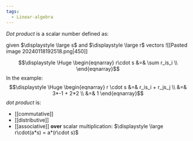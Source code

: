 ```yaml
---
tags:
  - Linear-algebra
---
```

*Dot product* is a scalar number defined as:

given $\displaystyle \large s$ and $\displaystyle \large r$ vectors
![[Pasted image 20240118192518.png|450]]

$$\displaystyle \Huge \begin{eqnarray} 
r\cdot s &=& \sum r_is_i \\
\end{eqnarray}$$
In the example:
$$\displaystyle \Huge \begin{eqnarray} 
r \cdot s &=& r_is_i + r_js_j \\
&=& 3*-1 + 2*2 \\
&=& 1
\end{eqnarray}$$
*dot product* is:
- [[commutative]]
- [[distributive]] 
- [[associative]] **over** scalar multiplication: $\displaystyle \large r\cdot(a*s) = a*(r\cdot s)$
